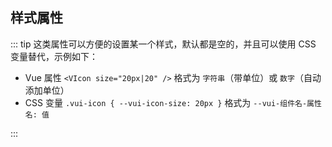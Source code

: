 ## 样式属性

::: tip
这类属性可以方便的设置某一个样式，默认都是空的，并且可以使用 CSS 变量替代，示例如下：

- Vue 属性 `<VIcon size="20px|20" />` 格式为 `字符串`（带单位）或 `数字`（自动添加单位）
- CSS 变量 `.vui-icon { --vui-icon-size: 20px }` 格式为 `--vui-组件名-属性名: 值`

:::
